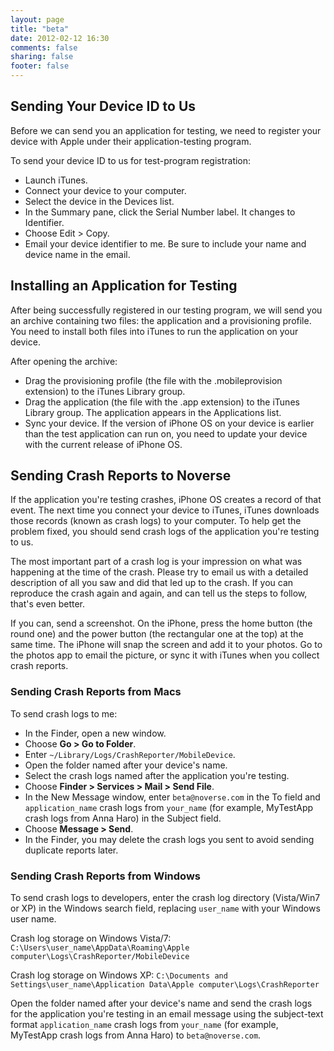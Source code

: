 ```yaml
---
layout: page
title: "beta"
date: 2012-02-12 16:30
comments: false
sharing: false
footer: false
---
```


## Sending Your Device ID to Us

Before we can send you an application for testing, we need to register your device with Apple under their application-testing program.

To send your device ID to us for test-program registration:

* Launch iTunes.
* Connect your device to your computer.
* Select the device in the Devices list.
* In the Summary pane, click the Serial Number label. It changes to Identifier.
* Choose Edit > Copy.
* Email your device identifier to me. Be sure to include your name and device name in the email.

## Installing an Application for Testing

After being successfully registered in our testing program, we will send you an archive containing two files: the application and a provisioning profile. You need to install both files into iTunes to run the application on your device.

After opening the archive:

* Drag the provisioning profile (the file with the .mobileprovision extension) to the iTunes Library group.
* Drag the application (the file with the .app extension) to the iTunes Library group. The application appears in the Applications list.
* Sync your device. If the version of iPhone OS on your device is earlier than the test application can run on, you need to update your device with the current release of iPhone OS.

## Sending Crash Reports to Noverse

If the application you're testing crashes, iPhone OS creates a record of that event. The next time you connect your device to iTunes, iTunes downloads those records (known as crash logs) to your computer. To help get the problem fixed, you should send crash logs of the application you're testing to us.

The most important part of a crash log is your impression on what was happening at the time of the crash. Please try to email us with a detailed description of all you saw and did that led up to the crash. If you can reproduce the crash again and again, and can tell us the steps to follow, that's even better.

If you can, send a screenshot. On the iPhone, press the home button (the round one) and the power button (the rectangular one at the top) at the same time. The iPhone will snap the screen and add it to your photos. Go to the photos app to email the picture, or sync it with iTunes when you collect crash reports.

### Sending Crash Reports from Macs

To send crash logs to me:

* In the Finder, open a new window.
* Choose **Go > Go to Folder**.
* Enter `~/Library/Logs/CrashReporter/MobileDevice`.
* Open the folder named after your device's name.
* Select the crash logs named after the application you're testing.
* Choose **Finder > Services > Mail > Send File**.
* In the New Message window, enter `beta@noverse.com` in the To field and `application_name` crash logs from `your_name` (for example, MyTestApp crash logs from Anna Haro) in the Subject field.
* Choose **Message > Send**.
* In the Finder, you may delete the crash logs you sent to avoid sending duplicate reports later.

### Sending Crash Reports from Windows

To send crash logs to developers, enter the crash log directory (Vista/Win7 or XP) in the Windows search field, replacing `user_name` with your Windows user name.

Crash log storage on Windows Vista/7: `C:\Users\user_name\AppData\Roaming\Apple computer\Logs\CrashReporter/MobileDevice`

Crash log storage on Windows XP: `C:\Documents and Settings\user_name\Application Data\Apple computer\Logs\CrashReporter`

Open the folder named after your device's name and send the crash logs for the application you're testing in an email message using the subject-text format `application_name` crash logs from `your_name` (for example, MyTestApp crash logs from Anna Haro) to `beta@noverse.com`.
